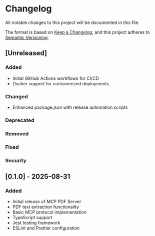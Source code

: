# Changelog

All notable changes to this project will be documented in this file.

The format is based on [Keep a Changelog](https://keepachangelog.com/en/1.0.0/),
and this project adheres to [Semantic Versioning](https://semver.org/spec/v2.0.0.html).

## [Unreleased]

### Added
- Initial GitHub Actions workflows for CI/CD
- Docker support for containerized deployments

### Changed
- Enhanced package.json with release automation scripts

### Deprecated

### Removed

### Fixed

### Security

## [0.1.0] - 2025-08-31

### Added
- Initial release of MCP PDF Server
- PDF text extraction functionality
- Basic MCP protocol implementation
- TypeScript support
- Jest testing framework
- ESLint and Prettier configuration